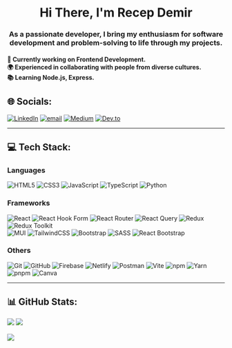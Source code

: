 <h1 align="center">Hi There, I'm Recep Demir</h1>
<h3 align="center">As a passionate developer, I bring my enthusiasm for software development and problem-solving to life through my projects.</h3>
<h4>🌱 Currently working on Frontend Development.<br> 🌍 Experienced in collaborating with people from diverse cultures.<br> 📚 Learning Node.js, Express.</h3>

## 🌐 Socials:
[![LinkedIn](https://img.shields.io/badge/LinkedIn-%230077B5.svg?logo=linkedin&logoColor=white)](https://linkedin.com/in/recep-demir) 
[![email](https://img.shields.io/badge/Email-D14836?logo=gmail&logoColor=white)](mailto:demir.rp@gmail.com) 
[![Medium](https://img.shields.io/badge/Medium-12100E?logo=medium&logoColor=white)](https://medium.com/@@demir.rp) 
[![Dev.to](https://img.shields.io/badge/Dev.to-0A0A0A?logo=dev.to&logoColor=white)](https://dev.to/recepdemir)

---
## 💻 Tech Stack:

### Languages
![HTML5](https://img.shields.io/badge/html5-%23E34F26.svg?style=flat&logo=html5&logoColor=white)  ![CSS3](https://img.shields.io/badge/css3-%231572B6.svg?style=flat&logo=css3&logoColor=white)  ![JavaScript](https://img.shields.io/badge/javascript-%23323330.svg?style=flat&logo=javascript&logoColor=%23F7DF1E)  ![TypeScript](https://img.shields.io/badge/typescript-%23007ACC.svg?style=flat&logo=typescript&logoColor=white)  ![Python](https://img.shields.io/badge/python-3670A0?style=flat&logo=python&logoColor=ffdd54)  



### Frameworks
![React](https://img.shields.io/badge/React-%2320232a.svg?style=flat&logo=react&logoColor=%2361DAFB)  ![React Hook Form](https://img.shields.io/badge/React%20Hook%20Form-%23EC5990.svg?style=flat&logo=reacthookform&logoColor=white)  ![React Router](https://img.shields.io/badge/React_Router-CA4245?style=flat&logo=react-router&logoColor=white)  ![React Query](https://img.shields.io/badge/-React%20Query-FF4154?style=flat&logo=react%20query&logoColor=white)  ![Redux](https://img.shields.io/badge/Redux-%23593d88.svg?style=flat&logo=redux&logoColor=white)  ![Redux Toolkit](https://img.shields.io/badge/Redux%20Toolkit-%235593d88.svg?style=flat&logo=redux&logoColor=white)  
![MUI](https://img.shields.io/badge/MUI-%230081CB.svg?style=flat&logo=mui&logoColor=white)  ![TailwindCSS](https://img.shields.io/badge/tailwindcss-%2338B2AC.svg?style=flat&logo=tailwind-css&logoColor=white)  ![Bootstrap](https://img.shields.io/badge/bootstrap-%238511FA.svg?style=flat&logo=bootstrap&logoColor=white)  ![SASS](https://img.shields.io/badge/SASS-hotpink.svg?style=flat&logo=SASS&logoColor=white)  ![React Bootstrap](https://img.shields.io/badge/react-bootstrap-%238611FA.svg?style=flat&logo=react-bootstrap&logoColor=white)  


### Others
![Git](https://img.shields.io/badge/git-%23F05033.svg?style=flat&logo=git&logoColor=white)  ![GitHub](https://img.shields.io/badge/github-%23181717.svg?style=flat&logo=github&logoColor=white)  ![Firebase](https://img.shields.io/badge/firebase-%23039BE5.svg?style=flat&logo=firebase)  ![Netlify](https://img.shields.io/badge/netlify-%23000000.svg?style=flat&logo=netlify&logoColor=#00C7B7)  ![Postman](https://img.shields.io/badge/Postman-FF6C37?style=flat&logo=postman&logoColor=white)  ![Vite](https://img.shields.io/badge/vite-%23646CFF.svg?style=flat&logo=vite&logoColor=white)  ![npm](https://img.shields.io/badge/npm-%23000000.svg?style=flat&logo=npm&logoColor=white)  ![Yarn](https://img.shields.io/badge/yarn-%23000000.svg?style=flat&logo=yarn&logoColor=white)  ![pnpm](https://img.shields.io/badge/pnpm-%23000000.svg?style=flat&logo=pnpm&logoColor=white)  ![Canva](https://img.shields.io/badge/Canva-%2300C4CC.svg?style=flat&logo=Canva&logoColor=white)  

---

## 📊 GitHub Stats:
![](https://github-readme-streak-stats.herokuapp.com/?user=recep-demir&theme=dark&hide_border=false)
![](https://github-readme-stats.vercel.app/api/top-langs/?username=recep-demir&theme=dark&hide_border=false&include_all_commits=true&count_private=true&layout=compact) <br/><br/>
![](https://github-readme-stats.vercel.app/api?username=recep-demir&theme=dark&hide_border=false&include_all_commits=true&count_private=true) 




